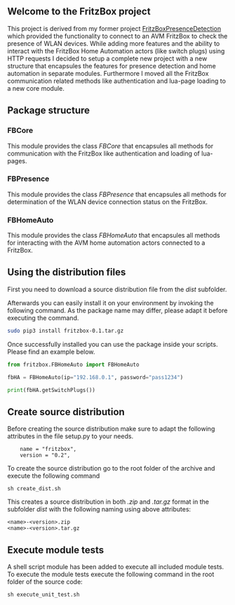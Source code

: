 ## Welcome to the FritzBox project

This project is derived from my former project [FritzBoxPresenceDetection](https://github.com/gasperphoenix/FritzBoxPresenceDetection) which provided the functionality to connect to an AVM FritzBox to check the presence of WLAN devices. While adding more features and the ability to interact with the FritzBox Home Automation actors (like switch plugs) using HTTP requests I decided to setup a complete new project with a new structure that encapsules the features for presence detection and home automation in separate modules. Furthermore I moved all the FritzBox communication related methods like authentication and lua-page loading to a new core module.

## Package structure

### FBCore
This module provides the class *FBCore* that encapsules all methods for communication with the FritzBox like authentication and loading of lua-pages.  

### FBPresence
This module provides the class *FBPresence* that encapsules all methods for determination of the WLAN device connection status on the FritzBox.  

### FBHomeAuto
This module provides the class *FBHomeAuto* that encapsules all methods for interacting with the AVM home automation actors connected to a FritzBox.

## Using the distribution files
First you need to download a source distribution file from the *dist* subfolder.

Afterwards you can easily install it on your environment by invoking the following command. As the package name may differ, please adapt it before executing the command.
```bash
sudo pip3 install fritzbox-0.1.tar.gz
```

Once successfully installed you can use the package inside your scripts. Please find an example below.
```python
from fritzbox.FBHomeAuto import FBHomeAuto

fbHA = FBHomeAuto(ip="192.168.0.1", password="pass1234")

print(fbHA.getSwitchPlugs())
```

## Create source distribution
Before creating the source distribution make sure to adapt the following attributes in the file setup.py to your needs.
```
    name = "fritzbox",
    version = "0.2",
```

To create the source distribution go to the root folder of the archive and execute the following command
```
sh create_dist.sh
```

This creates a source distribution in both *.zip* and *.tar.gz* format in the subfolder *dist* with the following naming using above attributes:
```
<name>-<version>.zip
<name>-<version>.tar.gz
```

## Execute module tests
A shell script module has been added to execute all included module tests. To execute the module tests execute the following command in the root folder of the source code:
```
sh execute_unit_test.sh
```
